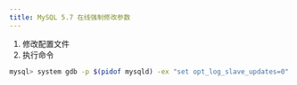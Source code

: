 ```yaml
---
title: MySQL 5.7 在线强制修改参数
---
```


1. 修改配置文件
2. 执行命令

```bash
mysql> system gdb -p $(pidof mysqld) -ex "set opt_log_slave_updates=0" -batch
```
